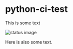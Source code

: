 # python-ci-test

This is some text

![status image](https://github.com/paruby/python-ci-test/actions/workflows/cronjob.yaml/badge.svg)

Here is also some text.

